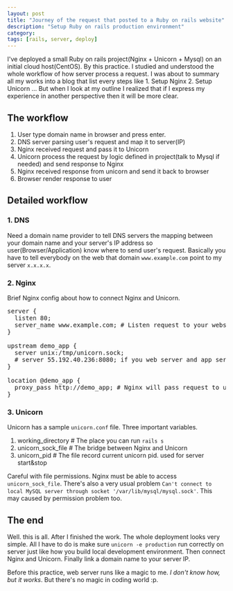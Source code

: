 ```yaml
---
layout: post
title: "Journey of the request that posted to a Ruby on rails website"
description: "Setup Ruby on rails production environment"
category:
tags: [rails, server, deploy]
---
```



I've deployed a small Ruby on rails project(Nginx + Unicorn + Mysql) on an initial cloud host(CentOS). By this practice. I studied and understood the whole workflow of how server process a request. I was about to summary all my works into a blog that list every steps like 1. Setup Nginx 2. Setup Unicorn ... But when I look at my outline I realized that if I express my experience in another perspective then it will be more clear.

## The workflow

1. User type domain name in browser and press enter.
2. DNS server parsing user's request and map it to server(IP)
3. Nginx received request and pass it to Unicorn
4. Unicorn process the request by logic defined in project(talk to Mysql if needed) and send response to Nginx
5. Nginx received response from unicorn and send it back to browser
6. Browser render response to user

## Detailed workflow

### 1. DNS

Need a domain name provider to tell DNS servers the mapping between your domain name and your server's IP address so user(Browser/Application) know where to send user's request. Basically you have to tell everybody on the web that domain `www.example.com` point to my server `x.x.x.x`.

### 2. Nginx

Brief Nginx config about how to connect Nginx and Unicorn.

<pre>
server {
  listen 80;
  server_name www.example.com; # Listen request to your website domain
}

upstream demo_app {
  server unix:/tmp/unicorn.sock;
  # server 55.192.40.236:8080; if you web server and app server on different hosts
}

location @demo_app {
  proxy_pass http://demo_app; # Nginx will pass request to unicorn by this and upstream set
}
</pre>

### 3. Unicorn

Unicorn has a sample `unicorn.conf` file. Three important variables.

1. working_directory # The place you can run `rails s`
2. unicorn\_sock_file # The bridge between Nginx and Unicorn
3. unicorn_pid       # The file record current unicorn pid. used for server start&stop

Careful with file permissions. Nginx must be able to access `unicorn_sock_file`. There's also a very usual problem `Can't connect to local MySQL server through socket '/var/lib/mysql/mysql.sock'`. This may caused by permission problem too.


## The end

Well. this is all. After I finished the work. The whole deployment looks very simple. All I have to do is make sure `unicorn -e production` run correctly on server just like how you build local development environment. Then connect Nginx and Unicorn. Finally link a domain name to your server IP.

Before this practice, web server runs like a magic to me. _I don't know how, but it works_. But there's no magic in coding world :p.
